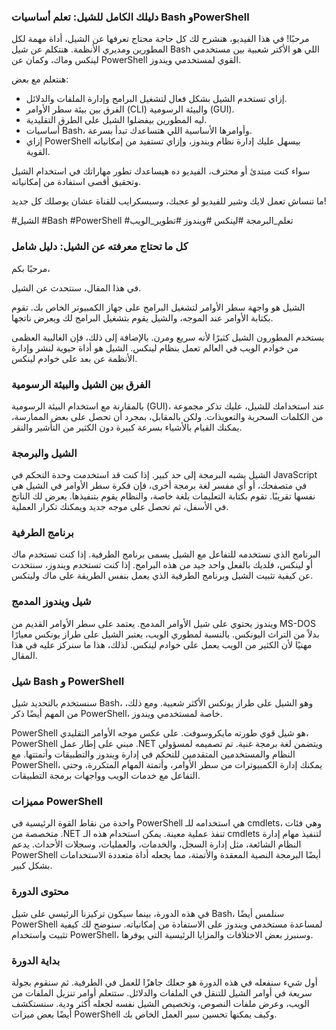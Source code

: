 ### دليلك الكامل للشيل: تعلم أساسيات Bash وPowerShell

مرحبًا! في هذا الفيديو، هنشرح لك كل حاجة محتاج تعرفها عن الشيل، أداة مهمة لكل المطورين ومديري الأنظمة. هنتكلم عن شيل Bash اللي هو الأكتر شعبية بين مستخدمي لينكس وماك، وكمان عن PowerShell القوي لمستخدمي ويندوز.

هنتعلم مع بعض:

- إزاي تستخدم الشيل بشكل فعال لتشغيل البرامج وإدارة الملفات والدلائل.
- الفرق بين بيئة سطر الأوامر (CLI) والبيئة الرسومية (GUI).
- ليه المطورين بيفضلوا الشيل على الطرق التقليدية.
- أساسيات Bash، وأوامرها الأساسية اللي هتساعدك تبدأ بسرعة.
- إزاي PowerShell بيسهل عليك إدارة نظام ويندوز، وإزاي تستفيد من إمكانياته القوية.

سواء كنت مبتدئ أو محترف، الفيديو ده هيساعدك تطور مهاراتك في استخدام الشيل وتحقيق أقصى استفادة من إمكانياته.

ما تنساش تعمل لايك وشير للفيديو لو عجبك، وسبسكرايب للقناة عشان يوصلك كل جديد!

#الشيل #Bash #PowerShell #تعلم_البرمجة #لينكس #ويندوز #تطوير_الويب


### كل ما تحتاج معرفته عن الشيل: دليل شامل

مرحبًا بكم،

في هذا المقال، سنتحدث عن الشيل.

الشيل هو واجهة سطر الأوامر لتشغيل البرامج على جهاز الكمبيوتر الخاص بك. تقوم بكتابة الأوامر عند الموجه، والشيل يقوم بتشغيل البرامج لك ويعرض ناتجها.

يستخدم المطورون الشيل كثيرًا لأنه سريع ومرن. بالإضافة إلى ذلك، فإن الغالبية العظمى من خوادم الويب في العالم تعمل بنظام لينكس. الشيل هو أداة حيوية لنشر وإدارة الأنظمة عن بعد على خوادم لينكس.

### الفرق بين الشيل والبيئة الرسومية

بالمقارنة مع استخدام البيئة الرسومية (GUI)، عند استخدامك للشيل، عليك تذكر مجموعة من الكلمات السحرية والتعويذات. ولكن بالمقابل، بمجرد أن تحصل على بعض الممارسة، يمكنك القيام بالأشياء بسرعة كبيرة دون الكثير من التأشير والنقر.

### الشيل والبرمجة

الشيل يشبه البرمجة إلى حد كبير. إذا كنت قد استخدمت وحدة التحكم في JavaScript في متصفحك، أو أي مفسر لغة برمجة أخرى، فإن فكرة سطر الأوامر في الشيل هي نفسها تقريبًا. تقوم بكتابة التعليمات بلغة خاصة، والنظام يقوم بتنفيذها. يعرض لك الناتج في الأسفل، ثم تحصل على موجه جديد ويمكنك تكرار العملية.

### برنامج الطرفية

البرنامج الذي نستخدمه للتفاعل مع الشيل يسمى برنامج الطرفية. إذا كنت تستخدم ماك أو لينكس، فلديك بالفعل واحد جيد من هذه البرامج. إذا كنت تستخدم ويندوز، سنتحدث عن كيفية تثبيت الشيل وبرنامج الطرفية الذي يعمل بنفس الطريقة على ماك ولينكس.

### شيل ويندوز المدمج

ويندوز يحتوي على شيل الأوامر المدمج. يعتمد على سطر الأوامر القديم من MS-DOS بدلاً من التراث اليونكس. بالنسبة لمطوري الويب، يعتبر الشيل على طراز يونكس معيارًا مهنيًا لأن الكثير من الويب يعمل على خوادم لينكس. لذلك، هذا ما سنركز عليه في هذا المقال.

### شيل Bash و PowerShell

سنستخدم بالتحديد شيل Bash، وهو الشيل على طراز يونكس الأكثر شعبية. ومع ذلك، من المهم أيضًا ذكر PowerShell، خاصة لمستخدمي ويندوز.

PowerShell هو شيل قوي طورته مايكروسوفت. على عكس موجه الأوامر التقليدي، PowerShell مبني على إطار عمل .NET ويتضمن لغة برمجة غنية. تم تصميمه لمسؤولي النظام والمستخدمين المتقدمين للتحكم في إدارة ويندوز والتطبيقات وأتمتتها. مع PowerShell، يمكنك إدارة الكمبيوترات من سطر الأوامر، وأتمتة المهام المتكررة، وحتى التفاعل مع خدمات الويب وواجهات برمجة التطبيقات.

### مميزات PowerShell

واحدة من نقاط القوة الرئيسية في PowerShell هي استخدامه للـ cmdlets، وهي فئات متخصصة من .NET تنفذ عملية معينة. يمكن استخدام هذه الـ cmdlets لتنفيذ مهام إدارة النظام الشائعة، مثل إدارة السجل، والخدمات، والعمليات، وسجلات الأحداث. يدعم PowerShell أيضًا البرمجة النصية المعقدة والأتمتة، مما يجعله أداة متعددة الاستخدامات بشكل كبير.

### محتوى الدورة

في هذه الدورة، بينما سيكون تركيزنا الرئيسي على شيل Bash، سنلمس أيضًا PowerShell لمساعدة مستخدمي ويندوز على الاستفادة من إمكانياته. سنوضح لك كيفية تثبيت واستخدام PowerShell، وسنبرز بعض الاختلافات والمزايا الرئيسية التي يوفرها.

### بداية الدورة

أول شيء سنفعله في هذه الدورة هو جعلك جاهزًا للعمل في الطرفية. ثم سنقوم بجولة سريعة في أوامر الشيل للتنقل في الملفات والدلائل. ستتعلم أوامر تنزيل الملفات من الويب، وعرض ملفات النصوص، وتخصيص الشيل نفسه لجعله أكثر ودية. سنستكشف أيضًا بعض ميزات PowerShell وكيف يمكنها تحسين سير العمل الخاص بك.
